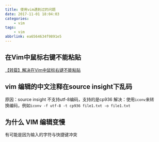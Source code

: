 ```yaml
---
title: 使用vim遇到过的问题
date: 2017-11-01 18:04:03
categories:
    - vim
tags:
    - vim
abbrlink: ea6564634f9891e5
---
```


## 在Vim中鼠标右键不能粘贴

[【转载】解决在Vim中鼠标右键不能粘贴](http://www.cnblogs.com/centimeter/archive/2012/03/14/2395427.html)

## vim 编辑的中文注释在source insight下乱码

原因：source insight 不支持utf-8编码，支持的是cp936
解决：使用`iconv`来转换编码，例如`iconv -f utf-8 -t cp936 file1.txt -o file1.txt`

## 为什么 VIM 编辑变慢

有可能是因为输入的字符与快捷键冲突

